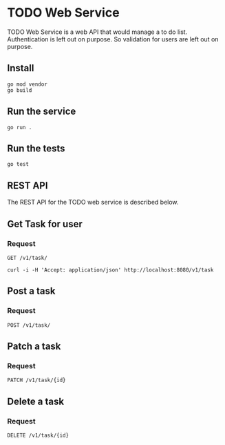 # TODO Web Service

TODO Web Service is a web API that would manage a to do list. Authentication is left out on purpose. So validation for users are left out on purpose.

## Install

    go mod vendor
    go build

## Run the service

    go run .

## Run the tests

    go test

## REST API
The REST API for the TODO web service is described below.

## Get Task for user
### Request
```GET /v1/task/ ```

    curl -i -H 'Accept: application/json' http://localhost:8080/v1/task

## Post a task
### Request
```POST /v1/task/ ```

## Patch a task
### Request
```PATCH /v1/task/{id} ```

## Delete a task
### Request
```DELETE /v1/task/{id} ```



